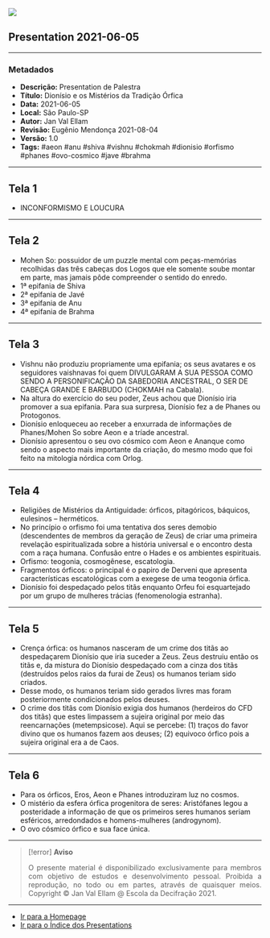 ![](2021-06-05-ppt-1.jpg)

## Presentation 2021-06-05

---

### Metadados

- **Descrição:** Presentation de Palestra
- **Título:** Dionísio e os Mistérios da Tradição Órfica
- **Data:** 2021-06-05
- **Local:** São Paulo-SP
- **Autor:** Jan Val Ellam
- **Revisão:** Eugênio Mendonça 2021-08-04
- **Versão:** 1.0
- **Tags:** #aeon #anu #shiva #vishnu #chokmah #dionisio #orfismo #phanes #ovo-cosmico #jave #brahma


---
## Tela 1
- INCONFORMISMO E LOUCURA

---
## Tela 2
- Mohen So: possuidor de um puzzle mental com peças-memórias recolhidas das três cabeças dos Logos que ele somente soube montar em parte, mas jamais pôde compreender o sentido do enredo. 
- 1ª epifania de Shiva
- 2ª epifania de Javé 
- 3ª epifania de Anu
- 4ª epifania de Brahma

---
## Tela 3
- Vishnu não produziu propriamente uma epifania; os seus avatares e os seguidores vaishnavas foi quem DIVULGARAM A SUA PESSOA COMO SENDO A PERSONIFICAÇÃO DA SABEDORIA ANCESTRAL, O SER DE CABEÇA GRANDE E BARBUDO (CHOKMAH na Cabala).
- Na altura do exercício do seu poder, Zeus achou que Dionísio iria promover a sua epifania. Para sua surpresa, Dionísio fez a de Phanes ou Protogonos.
- Dionísio enloqueceu ao receber a enxurrada de informações de Phanes/Mohen So sobre Aeon e a tríade ancestral.
- Dionísio apresentou o seu ovo cósmico com Aeon e Ananque como sendo o aspecto mais importante da criação, do mesmo modo que foi feito na mitologia nórdica com Orlog. 

---
## Tela 4
- Religiões de Mistérios da Antiguidade: órficos, pitagóricos, báquicos, eulesinos – herméticos. 
- No princípio o orfismo foi uma tentativa dos seres demobio (descendentes de membros da geração de Zeus) de criar uma primeira revelação espiritualizada sobre a história universal e o encontro desta com a raça humana. Confusão entre o Hades e os ambientes espirituais.
- Orfismo: teogonia, cosmogênese, escatologia.
- Fragmentos órficos: o principal é o papiro de Derveni que apresenta características escatológicas com a exegese de uma teogonia órfica.
- Dionísio foi despedaçado pelos titãs enquanto Orfeu foi esquartejado por um grupo de mulheres trácias (fenomenologia estranha).

---
## Tela 5
- Crença órfica: os humanos nasceram de um crime dos titãs ao despedaçarem Dionísio que iria suceder a Zeus. Zeus destruiu então os titãs e, da mistura do Dionísio despedaçado com a cinza dos titãs (destruídos pelos raios da furai de Zeus) os humanos teriam sido criados. 
- Desse modo, os humanos teriam sido gerados livres mas foram posteriormente condicionados pelos deuses.
- O crime dos titãs com Dionísio exigia dos humanos (herdeiros do CFD dos titãs) que estes limpassem a sujeira original por meio das reencarnações (metempsicose). Aqui se percebe: (1) traços do favor divino que os humanos fazem aos deuses; (2) equivoco órfico pois a sujeira original era a de Caos.

---
## Tela 6
- Para os órficos, Eros, Aeon e Phanes introduziram luz no cosmos.
- O mistério da esfera órfica progenitora de seres: Aristófanes legou a posteridade a informação de que os primeiros seres humanos seriam esféricos, arredondados e homens-mulheres (androgynom).
- O ovo cósmico órfico e sua face única.

---
> [!error] **Aviso**
> <p align="justify">O presente material é disponibilizado exclusivamente para membros com objetivo de estudos e desenvolvimento pessoal. Proibida a reprodução, no todo ou em partes, através de quaisquer meios. Copyright © Jan Val Ellam @ Escola da Decifração 2021. </p>

---

- [Ir para a Homepage](Homepage.Canvas)
- [Ir para o Índice dos Presentations](ÍNDICE%20GERAL%20DOS%20PRESENTATIONS.canvas)